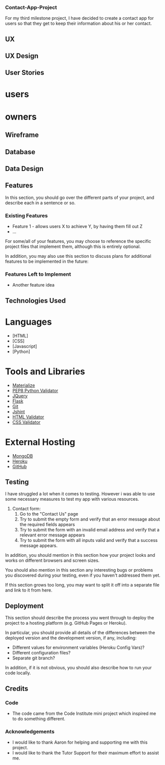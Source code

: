 ### Contact-App-Project

For my third milestone project, I have decided to create a contact app 
for users so that they get to keep their information about his 
or her contact.
 
## UX

## UX Design

## User Stories

# users
# owners

## Wireframe

## Database

## Data Design


## Features

In this section, you should go over the different parts of your project, and describe each in a sentence or so.
 
### Existing Features
- Feature 1 - allows users X to achieve Y, by having them fill out Z
- ...

For some/all of your features, you may choose to reference the specific project files that implement them, although this is entirely optional.

In addition, you may also use this section to discuss plans for additional features to be implemented in the future:

### Features Left to Implement
- Another feature idea

## Technologies Used

# Languages
- [HTML]
- [CSS]
- [Javascript]
- [Python]

# Tools and Libraries
- [Materialize](https://materializecss.com/)
- [PEP8 Python Validator](http://pep8online.com/)
- [JQuery](https://jquery.com)
- [Flask](https://flask.palletsprojects.com/en/1.1.x/)
- [Git](https://git-scm.com/)
- [Jshint](https://jshint.com/)
- [HTML Validator](https://validator.w3.org/)
- [CSS Validator](https://jigsaw.w3.org/css-validator/)

# External Hosting
- [MongoDB](https://www.mongodb.com/)
- [Heroku](http://heroku.com/)
- [GitHub](https://github.com/)

## Testing

I have struggled a lot when it comes to testing. However i was able to use some necessary measures to test 
my app with various resources.

1. Contact form:
    1. Go to the "Contact Us" page
    2. Try to submit the empty form and verify that an error message about the required fields appears
    3. Try to submit the form with an invalid email address and verify that a relevant error message appears
    4. Try to submit the form with all inputs valid and verify that a success message appears.

In addition, you should mention in this section how your project looks and works on different browsers and screen sizes.

You should also mention in this section any interesting bugs or problems you discovered during your testing, even if you haven't addressed them yet.

If this section grows too long, you may want to split it off into a separate file and link to it from here.

## Deployment

This section should describe the process you went through to deploy the project to a hosting platform (e.g. GitHub Pages or Heroku).

In particular, you should provide all details of the differences between the deployed version and the development version, if any, including:
- Different values for environment variables (Heroku Config Vars)?
- Different configuration files?
- Separate git branch?

In addition, if it is not obvious, you should also describe how to run your code locally.


## Credits

### Code 
- The code came from the Code Institute mini project which inspired me to do something
different.

### Acknowledgements

- I would like to thank Aaron for helping and supporting me with this project.
- I would like to thank the Tutor Support for their maximum effort to assist me.